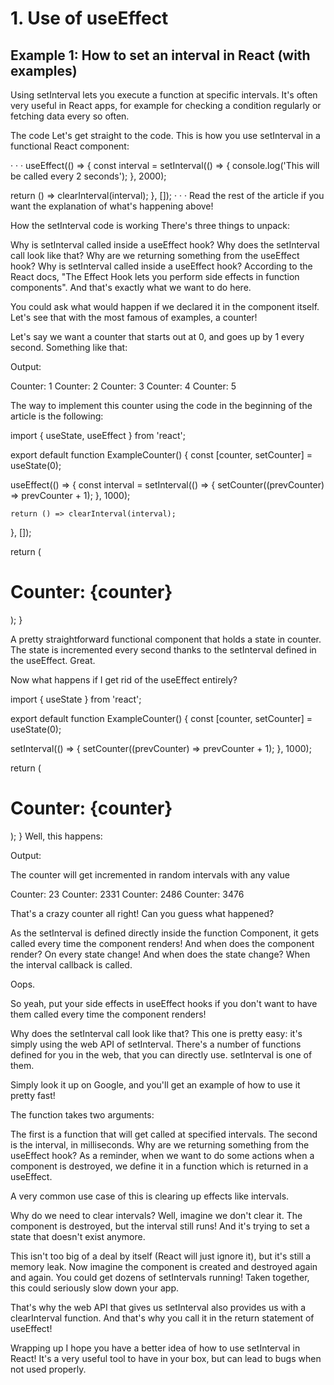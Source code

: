 # 1. Use of useEffect

## Example 1: How to set an interval in React (with examples)

Using setInterval lets you execute a function at specific intervals. It's often very useful in React apps, for example for checking a condition regularly or fetching data every so often.

The code
Let's get straight to the code. This is how you use setInterval in a functional React component:

· · ·
useEffect(() => {
  const interval = setInterval(() => {
    console.log('This will be called every 2 seconds');
  }, 2000);

  return () => clearInterval(interval);
}, []);
· · ·
Read the rest of the article if you want the explanation of what's happening above!

How the setInterval code is working
There's three things to unpack:

Why is setInterval called inside a useEffect hook?
Why does the setInterval call look like that?
Why are we returning something from the useEffect hook?
Why is setInterval called inside a useEffect hook?
According to the React docs, "The Effect Hook lets you perform side effects in function components". And that's exactly what we want to do here.

You could ask what would happen if we declared it in the component itself. Let's see that with the most famous of examples, a counter!

Let's say we want a counter that starts out at 0, and goes up by 1 every second. Something like that:

Output:

Counter: 1
Counter: 2
Counter: 3
Counter: 4
Counter: 5


The way to implement this counter using the code in the beginning of the article is the following:

import { useState, useEffect } from 'react';

export default function ExampleCounter() {
  const [counter, setCounter] = useState(0);

  useEffect(() => {
    const interval = setInterval(() => {
      setCounter((prevCounter) => prevCounter + 1);
    }, 1000);

    return () => clearInterval(interval);
  }, []);

  return (
    <div className="App">
      <h1>Counter: {counter}</h1>
    </div>
  );
}

A pretty straightforward functional component that holds a state in counter. The state is incremented every second thanks to the setInterval defined in the useEffect. Great.

Now what happens if I get rid of the useEffect entirely?

import { useState } from 'react';

export default function ExampleCounter() {
  const [counter, setCounter] = useState(0);

  setInterval(() => {
    setCounter((prevCounter) => prevCounter + 1);
  }, 1000);

  return (
    <div className="App">
      <h1>Counter: {counter}</h1>
    </div>
  );
}
Well, this happens:

Output:

The counter will get incremented in random intervals with any value

Counter: 23
Counter: 2331
Counter: 2486
Counter: 3476

That's a crazy counter all right! Can you guess what happened?

As the setInterval is defined directly inside the function Component, it gets called every time the component renders! And when does the component render? On every state change! And when does the state change? When the interval callback is called.

Oops.

So yeah, put your side effects in useEffect hooks if you don't want to have them called every time the component renders!

Why does the setInterval call look like that?
This one is pretty easy: it's simply using the web API of setInterval. There's a number of functions defined for you in the web, that you can directly use. setInterval is one of them.

Simply look it up on Google, and you'll get an example of how to use it pretty fast!

The function takes two arguments:

The first is a function that will get called at specified intervals.
The second is the interval, in milliseconds.
Why are we returning something from the useEffect hook?
As a reminder, when we want to do some actions when a component is destroyed, we define it in a function which is returned in a useEffect.

A very common use case of this is clearing up effects like intervals.

Why do we need to clear intervals? Well, imagine we don't clear it. The component is destroyed, but the interval still runs! And it's trying to set a state that doesn't exist anymore.

This isn't too big of a deal by itself (React will just ignore it), but it's still a memory leak. Now imagine the component is created and destroyed again and again. You could get dozens of setIntervals running! Taken together, this could seriously slow down your app.

That's why the web API that gives us setInterval also provides us with a clearInterval function. And that's why you call it in the return statement of useEffect!

Wrapping up
I hope you have a better idea of how to use setInterval in React! It's a very useful tool to have in your box, but can lead to bugs when not used properly.
